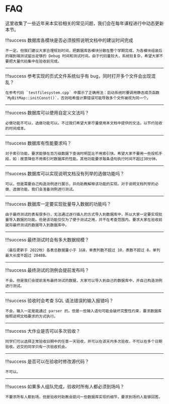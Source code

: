 # FAQ

这里收集了一些近年来本实验相关的常见问题，我们会在每年课程进行中动态更新本节。

!!!success  数据库各模块是否必须按照说明文档中的建议时间完成

    不一定。但我们建议大家合理规划时间，把数据库各模块分散在整个学期完成，为各模块组装后的端到端测试留出足够的 Debug 时间和测试时间。由于代码量较大，系统较复杂，希望大家不要把大量代码集中在验收前完成。

---------------------------------
!!!success  参考实现的页式文件系统似乎有 bug，同时打开多个文件会出现混乱？

    在参考代码 `testfilesystem.cpp` 中展示了正确用法：启动系统时要调用静态成员函数 `MyBitMap::initConst()`，否则哈希值计算错误可能导致多个文件被视为同一个。

---------------------------------
!!!success  数据库可以使用自定义文法吗？

    必做功能不可以，选做功能可以。不过我们希望大家尽量使用本文档中提供的文法，以节约验收的时间成本。

---------------------------------
!!!success  数据库有性能要求吗？

    对于索引功能，要求能够在百万级数据下查询时明显比不用索引快。希望大家不要用一些投机手段，如：故意降低不用索引时数据库的性能。其他功能要求每条语句执行时间不超过30分钟。

---------------------------------
!!!success  数据库可以实现说明文档没有列举的选做功能吗？

    可以，但是需要自己构造测例进行展示，并向助教解释该功能的实现。对于说明文档列举的必做、选做功能，我们会准备测例进行测试。

---------------------------------
!!!success  数据库一定要实现批量导入数据的功能吗？

    由于最终测试的表有很多行，无法通过逐行插入的方式导入到数据库中，所以大家一定要实现批量导入数据的功能。但是该功能仅仅为了便于测试之用，并不在考查范围内。要求大家在验收前就将最终测试的数据导入到数据库中。

---------------------------------
!!!success  最终测试时会有多大数据规模？

    （最后更新于 2022秋）各表总数据量小于 1GB，单表列数不超过 10，表数不超过 8，单列最大长度不超过 2048B。

---------------------------------
!!!success  最终测试的测例会提前发布吗？

    不会。但是我们会提前发布最终测试的数据，大家可以导入到自己的数据库中，并自己构造测例进行测试。

---------------------------------
!!!success  验收时会考查 SQL 语法错误的输入报错吗？

    不会，输入一定是能通过 parser 的。但是一些输入语句可能会破坏完整性约束，要求数据库按照说明文档要求的方式执行。

---------------------------------
!!!success  大作业是否可以多次验收？

    同学们可以选择正常验收日期中的任意一天验收，并可以在该天内多次验收，不可以在多个日期验收。迟交的同学只有一次验收机会。

---------------------------------
!!!success  是否可以在验收时修改源代码？

    不可以。

---------------------------------
!!!success  如果多人组队完成，验收时所有人都必须到场吗？

    不要求所有人都到场，但是验收时助教会提问一些数据库实现的细节，要求到场的人能够回答。


